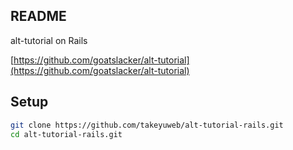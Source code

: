 README
---

alt-tutorial on Rails

[https://github.com/goatslacker/alt-tutorial](https://github.com/goatslacker/alt-tutorial)

## Setup

```bash
git clone https://github.com/takeyuweb/alt-tutorial-rails.git
cd alt-tutorial-rails.git

```